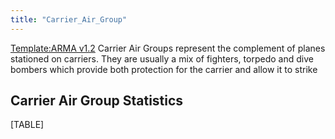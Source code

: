 ```yaml
---
title: "Carrier_Air_Group"
---
```


[Template:ARMA
v1.2](/index.php?title=Template:ARMA_v1.2&action=edit&redlink=1 "Template:ARMA v1.2 (page does not exist)")
Carrier Air Groups represent the complement of planes stationed on
carriers. They are usually a mix of fighters, torpedo and dive bombers
which provide both protection for the carrier and allow it to strike

##  Carrier Air Group Statistics 

[TABLE]
